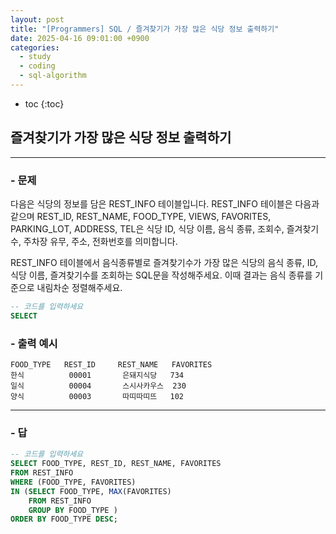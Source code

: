```yaml
---
layout: post
title: "[Programmers] SQL / 즐겨찾기가 가장 많은 식당 정보 출력하기"
date: 2025-04-16 09:01:00 +0900
categories: 
  - study
  - coding
  - sql-algorithm
---
```


* toc
{:toc}

## 즐겨찾기가 가장 많은 식당 정보 출력하기

---

### - 문제

다음은 식당의 정보를 담은 REST_INFO 테이블입니다. REST_INFO 테이블은 다음과 같으며 REST_ID, REST_NAME, FOOD_TYPE, VIEWS, FAVORITES, PARKING_LOT, ADDRESS, TEL은 식당 ID, 식당 이름, 음식 종류, 조회수, 즐겨찾기수, 주차장 유무, 주소, 전화번호를 의미합니다.

REST_INFO 테이블에서 음식종류별로 즐겨찾기수가 가장 많은 식당의 음식 종류, ID, 식당 이름, 즐겨찾기수를 조회하는 SQL문을 작성해주세요. 이때 결과는 음식 종류를 기준으로 내림차순 정렬해주세요.

```sql
-- 코드를 입력하세요
SELECT
```

### - 출력 예시

```
FOOD_TYPE	REST_ID	    REST_NAME	FAVORITES
한식	        00001	    은돼지식당	734
일식	        00004	    스시사카우스	230
양식	        00003	    따띠따띠뜨	102
```

<!-- >  -->

---

### - 답

```sql
-- 코드를 입력하세요
SELECT FOOD_TYPE, REST_ID, REST_NAME, FAVORITES
FROM REST_INFO
WHERE (FOOD_TYPE, FAVORITES) 
IN (SELECT FOOD_TYPE, MAX(FAVORITES)
    FROM REST_INFO
    GROUP BY FOOD_TYPE )
ORDER BY FOOD_TYPE DESC;
```

<!--  -->
